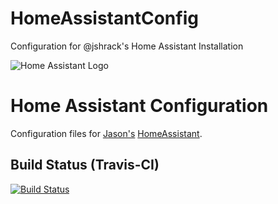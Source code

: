 # HomeAssistantConfig
Configuration for @jshrack's Home Assistant Installation

![Home Assistant Logo](https://github.com/jshrack/hass-config/blob/master/images/hass.png "Home Assistant Logo")

# Home Assistant Configuration

Configuration files for [Jason's](https://twitter.com/jshrack) [HomeAssistant](https://home-assistant.io).

## Build Status (Travis-CI)

[![Build Status](https://travis-ci.org/jshrack/HomeAssistantConfig.svg?branch=master)](https://travis-ci.org/jshrack/HomeAssistantConfig)
